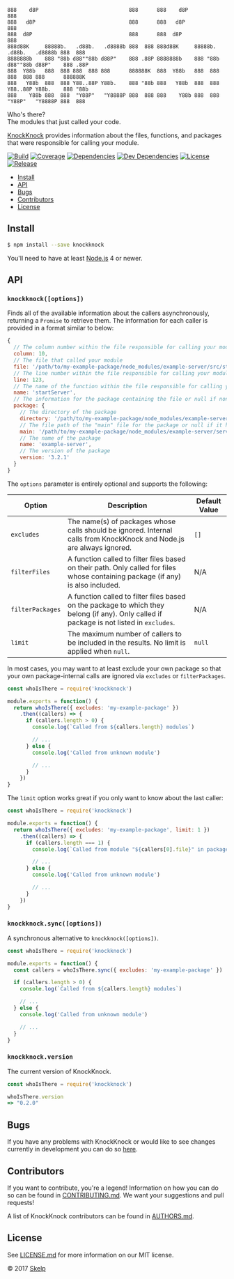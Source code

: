     888    d8P                             888      888    d8P                             888
    888   d8P                              888      888   d8P                              888
    888  d8P                               888      888  d8P                               888
    888d88K     88888b.   .d88b.   .d8888b 888  888 888d88K     88888b.   .d88b.   .d8888b 888  888
    8888888b    888 "88b d88""88b d88P"    888 .88P 8888888b    888 "88b d88""88b d88P"    888 .88P
    888  Y88b   888  888 888  888 888      888888K  888  Y88b   888  888 888  888 888      888888K
    888   Y88b  888  888 Y88..88P Y88b.    888 "88b 888   Y88b  888  888 Y88..88P Y88b.    888 "88b
    888    Y88b 888  888  "Y88P"   "Y8888P 888  888 888    Y88b 888  888  "Y88P"   "Y8888P 888  888

Who's there?  
The modules that just called your code.

[KnockKnock](https://github.com/Skelp/knockknock) provides information about the files, functions, and packages that
were responsible for calling your module.

[![Build](https://img.shields.io/travis/Skelp/knockknock/develop.svg?style=flat-square)](https://travis-ci.org/Skelp/knockknock)
[![Coverage](https://img.shields.io/coveralls/Skelp/knockknock/develop.svg?style=flat-square)](https://coveralls.io/github/Skelp/knockknock)
[![Dependencies](https://img.shields.io/david/Skelp/knockknock.svg?style=flat-square)](https://david-dm.org/Skelp/knockknock)
[![Dev Dependencies](https://img.shields.io/david/dev/Skelp/knockknock.svg?style=flat-square)](https://david-dm.org/Skelp/knockknock#info=devDependencies)
[![License](https://img.shields.io/npm/l/knockknock.svg?style=flat-square)](https://github.com/Skelp/knockknock/blob/master/LICENSE.md)
[![Release](https://img.shields.io/npm/v/knockknock.svg?style=flat-square)](https://www.npmjs.com/package/knockknock)

* [Install](#install)
* [API](#api)
* [Bugs](#bugs)
* [Contributors](#contributors)
* [License](#license)

## Install

``` bash
$ npm install --save knockknock
```

You'll need to have at least [Node.js](https://nodejs.org) 4 or newer.

## API

### `knockknock([options])`

Finds all of the available information about the callers asynchronously, returning a `Promise` to retrieve them. The
information for each caller is provided in a format similar to below:

``` javascript
{
  // The column number within the file responsible for calling your module.
  column: 10,
  // The file that called your module
  file: '/path/to/my-example-package/node_modules/example-server/src/start.js',
  // The line number within the file responsible for calling your module
  line: 123,
  // The name of the function within the file responsible for calling your module (or "<anonymous>" where appropriate)
  name: 'startServer',
  // The information for the package containing the file or null if none could be found
  package: {
    // The directory of the package
    directory: '/path/to/my-example-package/node_modules/example-server',
    // The file path of the "main" file for the package or null if it has none
    main: '/path/to/my-example-package/node_modules/example-server/server.js',
    // The name of the package
    name: 'example-server',
    // The version of the package
    version: '3.2.1'
  }
}
```

The `options` parameter is entirely optional and supports the following:

| Option           | Description                                                                                                                               | Default Value |
| ---------------- | ----------------------------------------------------------------------------------------------------------------------------------------- | ------------- |
| `excludes`       | The name(s) of packages whose calls should be ignored. Internal calls from KnockKnock and Node.js are always ignored.                     | `[]`          |
| `filterFiles`    | A function called to filter files based on their path. Only called for files whose containing package (if any) is also included.          | N/A           |
| `filterPackages` | A function called to filter files based on the package to which they belong (if any). Only called if package is not listed in `excludes`. | N/A           |
| `limit`          | The maximum number of callers to be included in the results. No limit is applied when `null`.                                             | `null`        |

In most cases, you may want to at least exclude your own package so that your own package-internal calls are ignored via
`excludes` or `filterPackages`.

``` javascript
const whoIsThere = require('knockknock')

module.exports = function() {
  return whoIsThere({ excludes: 'my-example-package' })
    .then((callers) => {
      if (callers.length > 0) {
        console.log(`Called from ${callers.length} modules`)

        // ...
      } else {
        console.log('Called from unknown module')

        // ...
      }
    })
}
```

The `limit` option works great if you only want to know about the last caller:

``` javascript
const whoIsThere = require('knockknock')

module.exports = function() {
  return whoIsThere({ excludes: 'my-example-package', limit: 1 })
    .then((callers) => {
      if (callers.length === 1) {
        console.log(`Called from module "${callers[0].file}" in package "${callers[0].package ? callers[0].package.name : '<unknown>'}"`)

        // ...
      } else {
        console.log('Called from unknown module')

        // ...
      }
    })
}
```

### `knockknock.sync([options])`

A synchronous alternative to `knockknock([options])`.

``` javascript
const whoIsThere = require('knockknock')

module.exports = function() {
  const callers = whoIsThere.sync({ excludes: 'my-example-package' })

  if (callers.length > 0) {
    console.log(`Called from ${callers.length} modules`)

    // ...
  } else {
    console.log('Called from unknown module')

    // ...
  }
}
```

### `knockknock.version`

The current version of KnockKnock.

``` javascript
const whoIsThere = require('knockknock')

whoIsThere.version
=> "0.2.0"
```

## Bugs

If you have any problems with KnockKnock or would like to see changes currently in development you can do so
[here](https://github.com/Skelp/knockknock/issues).

## Contributors

If you want to contribute, you're a legend! Information on how you can do so can be found in
[CONTRIBUTING.md](https://github.com/Skelp/knockknock/blob/master/CONTRIBUTING.md). We want your suggestions and pull
requests!

A list of KnockKnock contributors can be found in
[AUTHORS.md](https://github.com/Skelp/knockknock/blob/master/AUTHORS.md).

## License

See [LICENSE.md](https://github.com/Skelp/knockknock/raw/master/LICENSE.md) for more information on our MIT license.

© 2017 [Skelp](https://skelp.io)
<img align="right" width="16" height="16" src="https://cdn.rawgit.com/Skelp/skelp-branding/master/assets/logo/base/skelp-logo-16x16.png">
